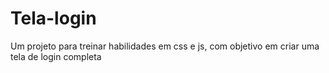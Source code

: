 # Tela-login
Um projeto para treinar habilidades em css e js, com objetivo em criar uma tela de login completa
